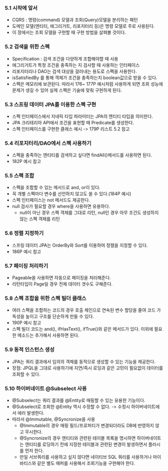 ### 5.1 시작에 앞서
- CQRS : 명령(command) 모델과 조회(Query)모델을 분리하는 패턴
- 도메인 모델(엔티티, 애그리거트, 리포지터리 등)은 명령 모델로 주로 사용된다.
- 이 장에서는 조회 모델을 구현할 때 구현 방법을 살펴볼 것이다.

### 5.2 검색을 위한 스펙
- Specification : 검색 조건을 다양하게 조합해야할 때 사용
- 애그리거트가 특정 조건을 충족하는 지 검사할 때 사용하는 인터페이스
- 리포지터리나 DAO는 검색 대상을 걸러내는 용도로 스펙을 사용한다.
- isSatisfiedBy 를 통해 객체가 조건을 충족하는지 boolean값으로 받을 수 있다.
- 스펙은 메모리에 보관된다. 따라서 176~ 177P 예시처럼 사용하게 되면 조회 성능에 문제가 생길 수 있어 실제 스펙은 기술에 맞춰 구현하게 된다.

### 5.3 스프링 데이터 JPA를 이용한 스펙 구현
- 스펙 인터페이스에서 지네릭 타입 파라미터는 JPA의 엔티티 타입을 의미한다.
- JPA 크리테리아 API에서 조건을 표현할 때 Predicate를 생성한다.
- 스펙 인터페이스를 구현한 클래스 예시 -> 179P 리스트 5.2 참고

### 5.4 리포지터리/DAO에서 스펙 사용하기
- 스펙을 충족하는 엔티티를 검색하고 싶다면 findAll()메서드를 사용하면 된다.
- 182P 예시 참고

### 5.5 스펙 조합
- 스펙을 조합할 수 있는 메서드로 and, or이 있다.
- 꼭 개별 스펙마다 변수를 선언하지 않고도 쓸 수 있다.(184P 예시)
- 스펙 인터페이스는 not 메서드도 제공한다.
- null 검사가 필요할 경우 where을 사용하면 유용하다.
  - null이 아닌 경우 스펙 객체를 그대로 리턴, null인 경우 아무 조건도 생성하지 않는 스펙 객체를 리턴

### 5.6 정렬 지정하기
- 스프링 데이터 JPA는 OrderBy와 Sort를 이용하여 정렬을 지정할 수 있다.
- 186P 예시 참고

### 5.7 페이징 처리하기
- Pageable을 사용하면 자동으로 페이징을 처리해준다.
- 리턴타입이 Page일 경우 전체 데이터 갯수도 구해준다.

### 5.8 스펙 조합을 위한 스펙 빌더 클래스
- 여러 스펙을 조합하는 코드의 경우 호출 체인으로 연속된 변수 할당을 줄여 코드 가독성을 높이고 구조를 단순하게 만들 수 있다.
- 190P 예시 참고
- 스펙 빌더 코드는 and(), ifHasText(), ifTrue()와 같은 메서드가 있다. 이외에 필요한 메소드는 추가해서 사용하면 된다.

### 5.9 동적 인스턴스 생성
- JPA는 쿼리 결과에서 임의의 객체를 동적으로 생성할 수 있는 기능을 제공한다.
- 장점: JPQL을 그대로 사용하기에 지연/즉시 로딩과 같은 고민이 필요없이 데이터를 조회할 수 있다.

### 5.10 하이버네이트 @Subselect 사용
- @Subselect는 쿼리 결과를 @Entity로 매핑할 수 있는 유용한 기능이다.
- @Subselect로 조회한 @Entity 역시 수정할 수 없다. -> 수정시 하이버네이트에서 에러 발생한다.
- 따라서 @Immutable, @Syncronize을 사용
  - @Immutable의 경우 매핑 필드/프로퍼티가 변경되더라도 DB에 반영하지 않고 무시한다.
  - @Syncronize의 경우 엔티티와 관련된 테이블 목록을 명시하면 하이버네이트는 엔티티를 로딩하기 전에 지정한 테이블과 관련된 변경이 발생하면서 플러시를 먼저 한다.
  - 만일 서브쿼리를 사용하고 싶지 않다면 네이티브 SQL 쿼리를 사용하거나 마이바티스와 같은 별도 매퍼를 사용해서 조회기능을 구현해야 한다.